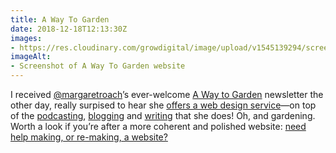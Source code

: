 ```yaml
---
title: A Way To Garden
date: 2018-12-18T12:13:30Z
images: 
- https://res.cloudinary.com/growdigital/image/upload/v1545139294/screenshot-20181218.png
imageAlt: 
- Screenshot of A Way To Garden website
---
```


I received [@margaretroach](https://twitter.com/margaretroach)’s ever-welcome [A Way to Garden](https://awaytogarden.com/about/about-my-email-newsletter/) newsletter the other day, really surpised to hear she [offers a web design service](https://awaytogarden.com/about/need-help-making-or-re-making-a-website/)—on top of the [podcasting](https://awaytogarden.com/category/etcetera/radio-podcasts/), [blogging](https://awaytogarden.com) and [writing](https://awaytogarden.com/say-hello-to-my-newborn-book/) that she does! Oh, and gardening. Worth a look if you’re after a more coherent and polished website: [need help making, or re-making, a website?](https://awaytogarden.com/about/need-help-making-or-re-making-a-website/)
